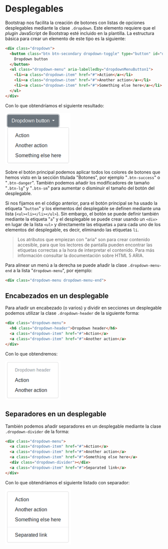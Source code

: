# Desplegables

Bootstrap nos facilita la creación de botones con listas de opciones desplegables mediante la clase `.dropdown`. Este elemento requiere que el _plugin_ JavaScript de Bootstrap esté incluido en la plantilla. La estructura básica para crear un elemento de este tipo es la siguiente:

```html
<div class="dropdown">
  <button class="btn btn-secondary dropdown-toggle" type="button" id="dropdownMenuButton1" data-bs-toggle="dropdown" aria-expanded="false">
    Dropdown button
  </button>
  <ul class="dropdown-menu" aria-labelledby="dropdownMenuButton1">
    <li><a class="dropdown-item" href="#">Action</a></li>
    <li><a class="dropdown-item" href="#">Another action</a></li>
    <li><a class="dropdown-item" href="#">Something else here</a></li>
  </ul>
</div>
```

Con lo que obtendríamos el siguiente resultado:

![](assets/dropdown-1.png)

Sobre el botón principal podemos aplicar todos los colores de botones que hemos visto en la sección titulada "Botones", por ejemplo "`.btn-success`" o "`.btn-danger`". También podemos añadir los modificadores de tamaño "`.btn-lg`" y "`.btn-sm`" para aumentar o disminuir el tamaño del botón del desplegable.

Si nos fijamos en el código anterior, para el botón principal se ha usado la etiqueta "`button`" y los elementos del desplegable se definen mediante una lista (`<ul><li></li></ul>`). Sin embargo, el botón se puede definir también mediante la etiqueta "`a`" y el desplegable se puede crear usando un `<div>` en lugar de la lista `<ul>` y directamente las etiquetas `a` para cada uno de los elementos del desplegable, es decir, eliminando las etiquetas `li`.

> Los atributos que empiezan con "aria" son para crear contenido accesible, para que los lectores de pantalla pueden encontrar las etiquetas correctas a la hora de interpretar el contenido. Para más información consultar la documentación sobre HTML 5 ARIA.

Para alinear un menú a la derecha se puede añadir la clase `.dropdown-menu-end` a la lista "`dropdown-menu`", por ejemplo:

```html
<div class="dropdown-menu dropdown-menu-end">
```



## Encabezados en un desplegable

Para añadir un encabezado (o varios) y dividir en secciones un desplegable podemos utilizar la clase `.dropdown-header` de la siguiente forma:

```html
<div class="dropdown-menu">
  <h6 class="dropdown-header">Dropdown header</h6>
  <a class="dropdown-item" href="#">Action</a>
  <a class="dropdown-item" href="#">Another action</a>
</div>
```

Con lo que obtendremos:

![](assets/dropdown-header.png)



## Separadores en un desplegable

También podemos añadir separadores en un desplegable mediante la clase `.dropdown-divider` de la forma:

```html
<div class="dropdown-menu">
  <a class="dropdown-item" href="#">Action</a>
  <a class="dropdown-item" href="#">Another action</a>
  <a class="dropdown-item" href="#">Something else here</a>
  <div class="dropdown-divider"></div>
  <a class="dropdown-item" href="#">Separated link</a>
</div>
```

Con lo que obtendríamos el siguiente listado con separador:

![](assets/dropdown-divider.png)

